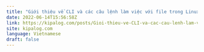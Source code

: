 ```yaml
---
title: "Giới thiệu về CLI và các câu lệnh làm việc với file trong Linux"
date: 2022-06-14T15:56:58Z
link: https://kipalog.com/posts/Gioi-thieu-ve-CLI-va-cac-cau-lenh-lam-viec-voi-file-trong-Linux?utm_medium=RSS&utm_source=news.12bit.vn
site: kipalog.com
language: Vietnamese
draft: false
---
```

